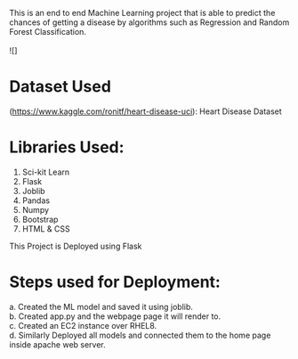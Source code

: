 This is an end to end Machine Learning project that is able to predict the chances of getting a disease by algorithms such as Regression and Random Forest Classification.<br><br>
![]

# Dataset Used
(https://www.kaggle.com/ronitf/heart-disease-uci): Heart Disease Dataset

# Libraries Used:
 1. Sci-kit Learn
 2. Flask
 3. Joblib
 4. Pandas
 5. Numpy
 6. Bootstrap
 7. HTML & CSS
 
 This Project is Deployed using Flask</u>
 
 # Steps used for Deployment:
 a. Created the ML model and saved it using joblib.<br>
 b. Created app.py and the webpage page it will render to.<br>
 c. Created an EC2 instance over RHEL8.<br>
 d. Similarly Deployed all models and connected them to the home page inside apache web server.<br>
 
